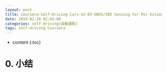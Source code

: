 ```yaml
---
layout: post
title: Coursera-Self-Driving Cars-U2-03-GNSS/INS Sensing for Pos Estimation 位置估计中的卫星导航与惯性导航
date: 2019-02-20 02:03:00
categories: self-driving(自動運転)
tags: self-driving Coursera
---
```

* content
{:toc}

# 0. 小结

